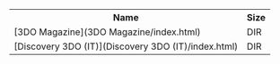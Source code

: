 <table>
<tr><th>Name</th><th>Size</th></tr>
<tr><td>[3DO Magazine](3DO Magazine/index.html)</td><td>DIR</td></tr>
<tr><td>[Discovery 3DO (IT)](Discovery 3DO (IT)/index.html)</td><td>DIR</td></tr>
</table>
